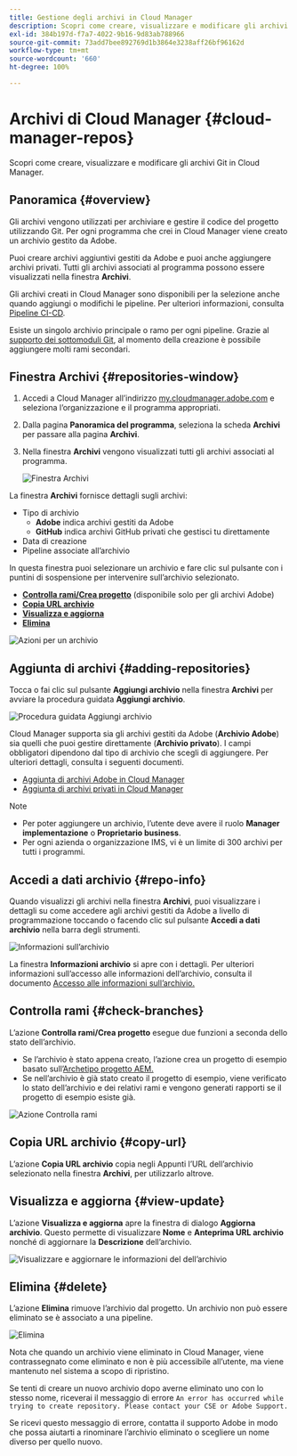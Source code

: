 ```yaml
---
title: Gestione degli archivi in Cloud Manager
description: Scopri come creare, visualizzare e modificare gli archivi Git in Cloud Manager.
exl-id: 384b197d-f7a7-4022-9b16-9d83ab788966
source-git-commit: 73add7bee892769d1b3864e3238aff26bf96162d
workflow-type: tm+mt
source-wordcount: '660'
ht-degree: 100%

---
```



# Archivi di Cloud Manager {#cloud-manager-repos}

Scopri come creare, visualizzare e modificare gli archivi Git in Cloud Manager.

## Panoramica {#overview}

Gli archivi vengono utilizzati per archiviare e gestire il codice del progetto utilizzando Git. Per ogni programma che crei in Cloud Manager viene creato un archivio gestito da Adobe.

Puoi creare archivi aggiuntivi gestiti da Adobe e puoi anche aggiungere archivi privati. Tutti gli archivi associati al programma possono essere visualizzati nella finestra **Archivi**.

Gli archivi creati in Cloud Manager sono disponibili per la selezione anche quando aggiungi o modifichi le pipeline. Per ulteriori informazioni, consulta [Pipeline CI-CD](/help/overview/ci-cd-pipelines.md).

Esiste un singolo archivio principale o ramo per ogni pipeline. Grazie al [supporto dei sottomoduli Git](git-submodules.md), al momento della creazione è possibile aggiungere molti rami secondari.

## Finestra Archivi {#repositories-window}

1. Accedi a Cloud Manager all’indirizzo [my.cloudmanager.adobe.com](https://my.cloudmanager.adobe.com/) e seleziona l’organizzazione e il programma appropriati.

1. Dalla pagina **Panoramica del programma**, seleziona la scheda **Archivi** per passare alla pagina **Archivi**.

1. Nella finestra **Archivi** vengono visualizzati tutti gli archivi associati al programma.

   ![Finestra Archivi](assets/repositories.png)

La finestra **Archivi** fornisce dettagli sugli archivi:

* Tipo di archivio
   * **Adobe** indica archivi gestiti da Adobe
   * **GitHub** indica archivi GitHub privati che gestisci tu direttamente
* Data di creazione
* Pipeline associate all’archivio

In questa finestra puoi selezionare un archivio e fare clic sul pulsante con i puntini di sospensione per intervenire sull’archivio selezionato.

* **[Controlla rami/Crea progetto](#check-branches)** (disponibile solo per gli archivi Adobe)
* **[Copia URL archivio](#copy-url)**
* **[Visualizza e aggiorna](#view-update)**
* **[Elimina](#delete)**

![Azioni per un archivio](assets/repository-actions.png)

## Aggiunta di archivi {#adding-repositories}

Tocca o fai clic sul pulsante **Aggiungi archivio** nella finestra **Archivi** per avviare la procedura guidata **Aggiungi archivio**.

![Procedura guidata Aggiungi archivio](assets/add-repository-wizard.png)

Cloud Manager supporta sia gli archivi gestiti da Adobe (**Archivio Adobe**) sia quelli che puoi gestire direttamente (**Archivio privato**). I campi obbligatori dipendono dal tipo di archivio che scegli di aggiungere. Per ulteriori dettagli, consulta i seguenti documenti.

* [Aggiunta di archivi Adobe in Cloud Manager](adobe-repositories.md)
* [Aggiunta di archivi privati in Cloud Manager](private-repositories.md)

>[!NOTE]
>
>* Per poter aggiungere un archivio, l’utente deve avere il ruolo **Manager implementazione** o **Proprietario business**.
>* Per ogni azienda o organizzazione IMS, vi è un limite di 300 archivi per tutti i programmi.

## Accedi a dati archivio {#repo-info}

Quando visualizzi gli archivi nella finestra **Archivi**, puoi visualizzare i dettagli su come accedere agli archivi gestiti da Adobe a livello di programmazione toccando o facendo clic sul pulsante **Accedi a dati archivio** nella barra degli strumenti.

![Informazioni sull’archivio](assets/access-repo-info.png)

La finestra **Informazioni archivio** si apre con i dettagli. Per ulteriori informazioni sull’accesso alle informazioni dell’archivio, consulta il documento [Accesso alle informazioni sull’archivio.](accessing-repositories.md)

## Controlla rami {#check-branches}

L’azione **Controlla rami/Crea progetto** esegue due funzioni a seconda dello stato dell’archivio.

* Se l’archivio è stato appena creato, l’azione crea un progetto di esempio basato sull’[Archetipo progetto AEM.](https://experienceleague.adobe.com/it/docs/experience-manager-core-components/using/developing/archetype/overview)
* Se nell’archivio è già stato creato il progetto di esempio, viene verificato lo stato dell’archivio e dei relativi rami e vengono generati rapporti se il progetto di esempio esiste già.

![Azione Controlla rami](assets/check-branches.png)

## Copia URL archivio {#copy-url}

L’azione **Copia URL archivio** copia negli Appunti l’URL dell’archivio selezionato nella finestra **Archivi**, per utilizzarlo altrove.

## Visualizza e aggiorna {#view-update}

L’azione **Visualizza e aggiorna** apre la finestra di dialogo **Aggiorna archivio**. Questo permette di visualizzare **Nome** e **Anteprima URL archivio** nonché di aggiornare la **Descrizione** dell’archivio.

![Visualizzare e aggiornare le informazioni del dell’archivio](assets/update-repository.png)

## Elimina {#delete}

L’azione **Elimina** rimuove l’archivio dal progetto. Un archivio non può essere eliminato se è associato a una pipeline.

![Elimina](assets/delete.png)

Nota che quando un archivio viene eliminato in Cloud Manager, viene contrassegnato come eliminato e non è più accessibile all’utente, ma viene mantenuto nel sistema a scopo di ripristino.

Se tenti di creare un nuovo archivio dopo averne eliminato uno con lo stesso nome, riceverai il messaggio di errore `An error has occurred while trying to create repository. Please contact your CSE or Adobe Support.`

Se ricevi questo messaggio di errore, contatta il supporto Adobe in modo che possa aiutarti a rinominare l’archivio eliminato o scegliere un nome diverso per quello nuovo.
